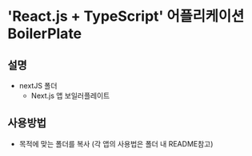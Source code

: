 # 'React.js + TypeScript' 어플리케이션 BoilerPlate

## 설명
+ nextJS 폴더
  + Next.js 앱 보일러플레이트

## 사용방법
+ 목적에 맞는 폴더를 복사 (각 앱의 사용법은 폴더 내 README참고)

